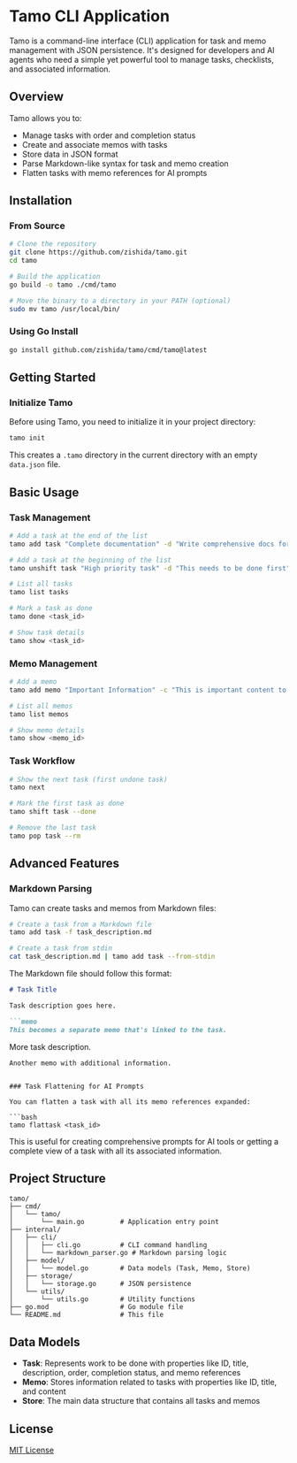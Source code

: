 # Tamo CLI Application

Tamo is a command-line interface (CLI) application for task and memo management with JSON persistence. It's designed for developers and AI agents who need a simple yet powerful tool to manage tasks, checklists, and associated information.

## Overview

Tamo allows you to:
- Manage tasks with order and completion status
- Create and associate memos with tasks
- Store data in JSON format
- Parse Markdown-like syntax for task and memo creation
- Flatten tasks with memo references for AI prompts

## Installation

### From Source

```bash
# Clone the repository
git clone https://github.com/zishida/tamo.git
cd tamo

# Build the application
go build -o tamo ./cmd/tamo

# Move the binary to a directory in your PATH (optional)
sudo mv tamo /usr/local/bin/
```

### Using Go Install

```bash
go install github.com/zishida/tamo/cmd/tamo@latest
```

## Getting Started

### Initialize Tamo

Before using Tamo, you need to initialize it in your project directory:

```bash
tamo init
```

This creates a `.tamo` directory in the current directory with an empty `data.json` file.

## Basic Usage

### Task Management

```bash
# Add a task at the end of the list
tamo add task "Complete documentation" -d "Write comprehensive docs for the project"

# Add a task at the beginning of the list
tamo unshift task "High priority task" -d "This needs to be done first"

# List all tasks
tamo list tasks

# Mark a task as done
tamo done <task_id>

# Show task details
tamo show <task_id>
```

### Memo Management

```bash
# Add a memo
tamo add memo "Important Information" -c "This is important content to remember"

# List all memos
tamo list memos

# Show memo details
tamo show <memo_id>
```

### Task Workflow

```bash
# Show the next task (first undone task)
tamo next

# Mark the first task as done
tamo shift task --done

# Remove the last task
tamo pop task --rm
```

## Advanced Features

### Markdown Parsing

Tamo can create tasks and memos from Markdown files:

```bash
# Create a task from a Markdown file
tamo add task -f task_description.md

# Create a task from stdin
cat task_description.md | tamo add task --from-stdin
```

The Markdown file should follow this format:

```markdown
# Task Title

Task description goes here.

```memo
This becomes a separate memo that's linked to the task.
```

More task description.

```memo
Another memo with additional information.
```
```

### Task Flattening for AI Prompts

You can flatten a task with all its memo references expanded:

```bash
tamo flattask <task_id>
```

This is useful for creating comprehensive prompts for AI tools or getting a complete view of a task with all its associated information.

## Project Structure

```
tamo/
├── cmd/
│   └── tamo/
│       └── main.go         # Application entry point
├── internal/
│   ├── cli/
│   │   ├── cli.go          # CLI command handling
│   │   └── markdown_parser.go # Markdown parsing logic
│   ├── model/
│   │   └── model.go        # Data models (Task, Memo, Store)
│   ├── storage/
│   │   └── storage.go      # JSON persistence
│   └── utils/
│       └── utils.go        # Utility functions
├── go.mod                  # Go module file
└── README.md               # This file
```

## Data Models

- **Task**: Represents work to be done with properties like ID, title, description, order, completion status, and memo references
- **Memo**: Stores information related to tasks with properties like ID, title, and content
- **Store**: The main data structure that contains all tasks and memos

## License

[MIT License](LICENSE)
